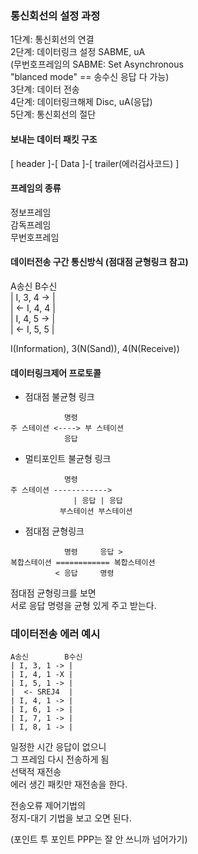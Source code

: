 ### 통신회선의 설정 과정 
1단계: 통신회선의 연결  
2단계: 데이터링크 설정 SABME, uA  
(무번호프레임의 SABME: Set Asynchronous  
"blanced mode" == 송수신 응답 다 가능)  
3단계: 데이터 전송  
4단계: 데이터링크해제 Disc, uA(응답)  
5단계: 통신회선의 절단  
  
#### 보내는 데이터 패킷 구조 
[ header ]-[ Data ]-[ trailer(에러검사코드) ]  
  
#### 프레임의 종류 
정보프레임  
감독프레임  
무번호프레임  

#### 데이터전송 구간 통신방식 (점대점 균형링크 참고) 
A송신        B수신  
| I, 3, 4 -> |  
| <- I, 4, 4 |  
| I, 4, 5 -> |  
| <- I, 5, 5 |  
  
I(Information), 3(N(Sand)), 4(N(Receive))   
  
#### 데이터링크제어 프로토콜 
- 점대점 불균형 링크 
```
            명령 
주 스테이션 <----> 부 스테이션 
            응답
```
- 멀티포인트 불균형 링크 
```
            명령
주 스테이션 ------------>
              | 응답 | 응답
           부스테이션 부스테이션 
```
- 점대점 균형링크 
```
            명령     응답 > 
복합스테이션 ============ 복합스테이션 
          < 응답     명령
```
점대점 균형링크를 보면  
서로 응답 명령을 균형 있게 주고 받는다.  
  
### 데이터전송 에러 예시 
```
A송신        B수신  
| I, 3, 1 -> |  
| I, 4, 1 -X |  
| I, 5, 1 -> |  
|  <- SREJ4  |  
| I, 4, 1 -> |  
| I, 6, 1 -> | 
| I, 7, 1 -> | 
| I, 8, 1 -> | 
```
일정한 시간 응답이 없으니  
그 프레임 다시 전송하게 됨  
선택적 재전송  
에러 생긴 패킷만 재전송을 한다.  
  
전송오류 제어기법의  
정지-대기 기법을 보고 오면 된다.  
  
(포인트 투 포인트 PPP는 잘 안 쓰니까 넘어가기)  
  

